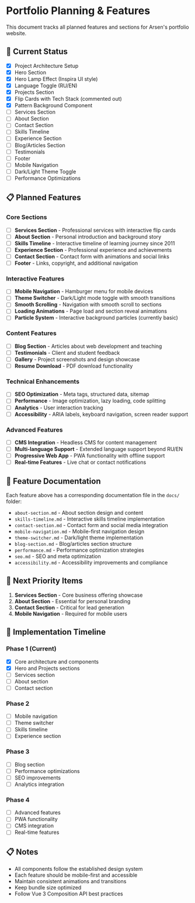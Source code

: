 # Portfolio Planning & Features

This document tracks all planned features and sections for Arsen's portfolio website.

## 🎯 Current Status
- [x] Project Architecture Setup
- [x] Hero Section
- [x] Hero Lamp Effect (Inspira UI style)
- [x] Language Toggle (RU/EN)
- [x] Projects Section
- [x] Flip Cards with Tech Stack (commented out)
- [x] Pattern Background Component
- [ ] Services Section
- [ ] About Section
- [ ] Contact Section
- [ ] Skills Timeline
- [ ] Experience Section
- [ ] Blog/Articles Section
- [ ] Testimonials
- [ ] Footer
- [ ] Mobile Navigation
- [ ] Dark/Light Theme Toggle
- [ ] Performance Optimizations

## 📋 Planned Features

### Core Sections
- [ ] **Services Section** - Professional services with interactive flip cards
- [ ] **About Section** - Personal introduction and background story
- [ ] **Skills Timeline** - Interactive timeline of learning journey since 2011
- [ ] **Experience Section** - Professional experience and achievements
- [ ] **Contact Section** - Contact form with animations and social links
- [ ] **Footer** - Links, copyright, and additional navigation

### Interactive Features
- [ ] **Mobile Navigation** - Hamburger menu for mobile devices
- [ ] **Theme Switcher** - Dark/Light mode toggle with smooth transitions
- [ ] **Smooth Scrolling** - Navigation with smooth scroll to sections
- [ ] **Loading Animations** - Page load and section reveal animations
- [ ] **Particle System** - Interactive background particles (currently basic)

### Content Features
- [ ] **Blog Section** - Articles about web development and teaching
- [ ] **Testimonials** - Client and student feedback
- [ ] **Gallery** - Project screenshots and design showcase
- [ ] **Resume Download** - PDF download functionality

### Technical Enhancements
- [ ] **SEO Optimization** - Meta tags, structured data, sitemap
- [ ] **Performance** - Image optimization, lazy loading, code splitting
- [ ] **Analytics** - User interaction tracking
- [ ] **Accessibility** - ARIA labels, keyboard navigation, screen reader support

### Advanced Features
- [ ] **CMS Integration** - Headless CMS for content management
- [ ] **Multi-language Support** - Extended language support beyond RU/EN
- [ ] **Progressive Web App** - PWA functionality with offline support
- [ ] **Real-time Features** - Live chat or contact notifications

## 📝 Feature Documentation

Each feature above has a corresponding documentation file in the `docs/` folder:

- `about-section.md` - About section design and content
- `skills-timeline.md` - Interactive skills timeline implementation
- `contact-section.md` - Contact form and social media integration
- `mobile-navigation.md` - Mobile-first navigation design
- `theme-switcher.md` - Dark/light theme implementation
- `blog-section.md` - Blog/articles section structure
- `performance.md` - Performance optimization strategies
- `seo.md` - SEO and meta optimization
- `accessibility.md` - Accessibility improvements and compliance

## 🚀 Next Priority Items

1. **Services Section** - Core business offering showcase
2. **About Section** - Essential for personal branding
3. **Contact Section** - Critical for lead generation
4. **Mobile Navigation** - Required for mobile users

## 📅 Implementation Timeline

### Phase 1 (Current)
- [x] Core architecture and components
- [x] Hero and Projects sections
- [ ] Services section
- [ ] About section
- [ ] Contact section

### Phase 2
- [ ] Mobile navigation
- [ ] Theme switcher
- [ ] Skills timeline
- [ ] Experience section

### Phase 3
- [ ] Blog section
- [ ] Performance optimizations
- [ ] SEO improvements
- [ ] Analytics integration

### Phase 4
- [ ] Advanced features
- [ ] PWA functionality
- [ ] CMS integration
- [ ] Real-time features

## 📋 Notes

- All components follow the established design system
- Each feature should be mobile-first and accessible
- Maintain consistent animations and transitions
- Keep bundle size optimized
- Follow Vue 3 Composition API best practices
